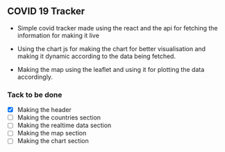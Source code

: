 ## COVID 19 Tracker

- Simple covid tracker made using the react and the api for fetching the information for making it live

- Using the chart js for making the chart for better visualisation and making it dynamic according to the data being fetched.

- Making the map using the leaflet and using it for plotting the data accordingly.

### Tack to be done

- [x] Making the header
- [ ] Making the countries section
- [ ] Making the realtime data section
- [ ] Making the map section
- [ ] Making the chart section
